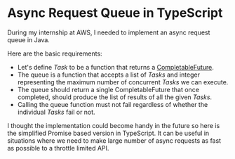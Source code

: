 # Async Request Queue in TypeScript

During my internship at AWS, I needed to implement an async request queue in Java.

Here are the basic requirements:
- Let's define *Task* to be a function that returns a
[CompletableFuture](https://docs.oracle.com/en/java/javase/17/docs/api/java.base/java/util/concurrent/CompletableFuture.html).
- The queue is a function that accepts a list of *Tasks* and integer representing
the maximum number of concurrent *Tasks* we can execute.
- The queue should return a single CompletableFuture that once completed,
should produce the list of results of all the given *Tasks*.
- Calling the queue function must not fail regardless of whether the individual *Tasks* fail or not.

I thought the implementation could become handy in the future so here is the simplified 
Promise based version in TypeScript. It can be useful in situations where we need to 
make large number of async requests as fast as possible to a throttle limited API.
